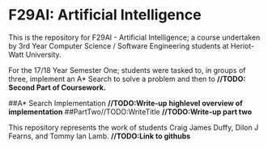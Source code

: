 # F29AI: Artificial Intelligence
This is the repository for F29AI - Artificial Intelligence; a course undertaken by 3rd Year Computer Science / Software Engineering students at Heriot-Watt University. 

For the 17/18 Year Semester One; students were tasked to, in groups of three, implement an A* Search to solve a problem and then to **//TODO: Second Part of Coursework.** 

##A* Search Implementation
**//TODO:Write-up highlevel overview of implementation**
##PartTwo//TODO:WriteTitle
**//TODO:Write-up part two**

This repository represents the work of students Craig James Duffy, Dilon J Fearns, and Tommy Ian Lamb. **//TODO:Link to githubs**
